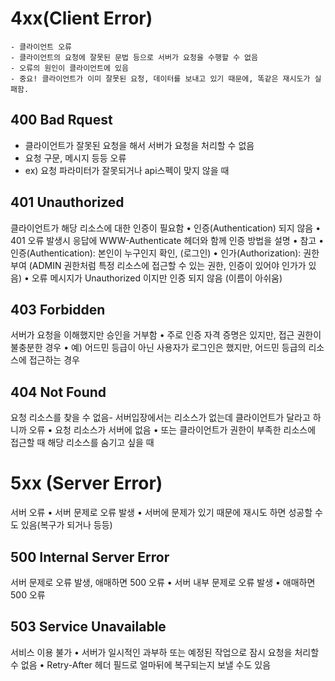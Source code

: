 
# 4xx(Client Error)
	- 클라이언트 오류
	- 클라이언트의 요청에 잘못된 문법 등으로 서버가 요청을 수행할 수 없음
	- 오류의 원인이 클라이언트에 있음 
	- 중요! 클라이언트가 이미 잘못된 요청, 데이터를 보내고 있기 때문에, 똑같은 재시도가 실패함.

## 400 Bad Rquest
- 클라이언트가 잘못된 요청을 해서 서버가 요청을 처리할 수 없음
- 요청 구문, 메시지 등등 오류
- ex) 요청 파라미터가 잘못되거나 api스펙이 맞지 않을 때

## 401 Unauthorized
클라이언트가 해당 리소스에 대한 인증이 필요함
• 인증(Authentication) 되지 않음
• 401 오류 발생시 응답에 WWW-Authenticate 헤더와 함께 인증 방법을 설명
• 참고
• 인증(Authentication): 본인이 누구인지 확인, (로그인)
• 인가(Authorization): 권한부여 (ADMIN 권한처럼 특정 리소스에 접근할 수 있는 권한,
인증이 있어야 인가가 있음)
• 오류 메시지가 Unauthorized 이지만 인증 되지 않음 (이름이 아쉬움)

## 403 Forbidden
서버가 요청을 이해했지만 승인을 거부함
• 주로 인증 자격 증명은 있지만, 접근 권한이 불충분한 경우
• 예) 어드민 등급이 아닌 사용자가 로그인은 했지만, 어드민 등급의 리소스에 접근하는 경우

## 404 Not Found
요청 리소스를 찾을 수 없음- 서버입장에서는 리소스가 없는데 클라이언트가 달라고 하니까 오류
• 요청 리소스가 서버에 없음
• 또는 클라이언트가 권한이 부족한 리소스에 접근할 때 해당 리소스를 숨기고 싶을 때



# 5xx (Server Error)
서버 오류
• 서버 문제로 오류 발생
• 서버에 문제가 있기 때문에 재시도 하면 성공할 수도 있음(복구가 되거나 등등)

## 500 Internal Server Error
서버 문제로 오류 발생, 애매하면 500 오류
• 서버 내부 문제로 오류 발생
• 애매하면 500 오류

## 503 Service Unavailable
서비스 이용 불가
• 서버가 일시적인 과부하 또는 예정된 작업으로 잠시 요청을 처리할 수 없음
• Retry-After 헤더 필드로 얼마뒤에 복구되는지 보낼 수도 있음
